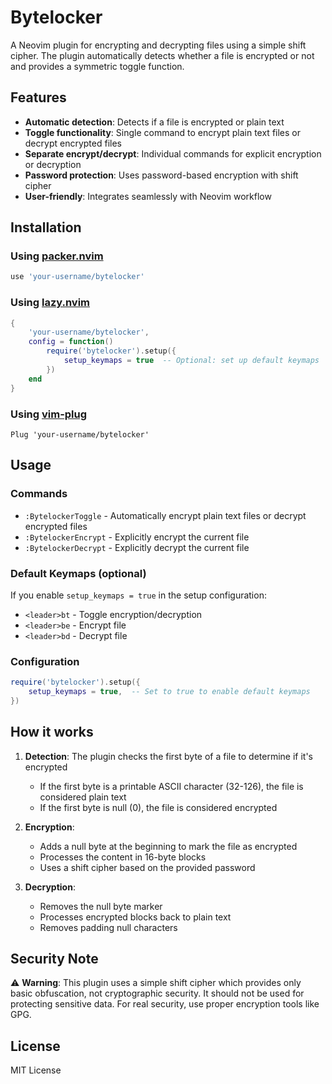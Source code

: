 # Bytelocker

A Neovim plugin for encrypting and decrypting files using a simple shift cipher. The plugin automatically detects whether a file is encrypted or not and provides a symmetric toggle function.

## Features

- **Automatic detection**: Detects if a file is encrypted or plain text
- **Toggle functionality**: Single command to encrypt plain text files or decrypt encrypted files
- **Separate encrypt/decrypt**: Individual commands for explicit encryption or decryption
- **Password protection**: Uses password-based encryption with shift cipher
- **User-friendly**: Integrates seamlessly with Neovim workflow

## Installation

### Using [packer.nvim](https://github.com/wbthomason/packer.nvim)

```lua
use 'your-username/bytelocker'
```

### Using [lazy.nvim](https://github.com/folke/lazy.nvim)

```lua
{
    'your-username/bytelocker',
    config = function()
        require('bytelocker').setup({
            setup_keymaps = true  -- Optional: set up default keymaps
        })
    end
}
```

### Using [vim-plug](https://github.com/junegunn/vim-plug)

```vim
Plug 'your-username/bytelocker'
```

## Usage

### Commands

- `:BytelockerToggle` - Automatically encrypt plain text files or decrypt encrypted files
- `:BytelockerEncrypt` - Explicitly encrypt the current file
- `:BytelockerDecrypt` - Explicitly decrypt the current file

### Default Keymaps (optional)

If you enable `setup_keymaps = true` in the setup configuration:

- `<leader>bt` - Toggle encryption/decryption
- `<leader>be` - Encrypt file
- `<leader>bd` - Decrypt file

### Configuration

```lua
require('bytelocker').setup({
    setup_keymaps = true,  -- Set to true to enable default keymaps
})
```

## How it works

1. **Detection**: The plugin checks the first byte of a file to determine if it's encrypted
   - If the first byte is a printable ASCII character (32-126), the file is considered plain text
   - If the first byte is null (0), the file is considered encrypted

2. **Encryption**: 
   - Adds a null byte at the beginning to mark the file as encrypted
   - Processes the content in 16-byte blocks
   - Uses a shift cipher based on the provided password

3. **Decryption**:
   - Removes the null byte marker
   - Processes encrypted blocks back to plain text
   - Removes padding null characters

## Security Note

⚠️ **Warning**: This plugin uses a simple shift cipher which provides only basic obfuscation, not cryptographic security. It should not be used for protecting sensitive data. For real security, use proper encryption tools like GPG.

## License

MIT License
